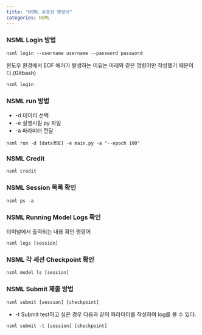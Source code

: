 ```yaml
---
title: "NSML 유용한 명령어"
categories: NSML
---
```


### NSML Login 방법
```
nsml login --username username --password password
```
윈도우 환경에서 EOF 에러가 발생하는 이유는 아래와 같은 명령어만 작성했기 때문이다.(Gitbash)
```
nsml login
```

### NSML run 방법
- -d 데이터 선택
- -e 실행시킬 py 파일
- -a 파라미터 전달

```
nsml run -d [data경로] -e main.py -a "--epoch 100"
```

### NSML Credit
```
nsml credit
```

### NSML Session 목록 확인
```
nsml ps -a
```

### NSML Running Model Logs 확인
터미널에서 출력되는 내용 확인 명령어
```
nsml logs [session]
```


### NSML 각 세션 Checkpoint 확인
```
nsml model ls [session]
```

### NSML Submit 제출 방법
```
nsml submit [session] [checkpoint]
```

- -t Submit test하고 싶은 경우 다음과 같이 파라미터를 작성하여 log를 볼 수 있다.

```
nsml submit -t [session] [checkpoint]
```

